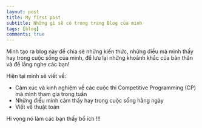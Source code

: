 ```yaml
---
layout: post
title: My first post
subtitle: Những gì sẽ có trong trang Blog của mình
tags: [blog]
comments: true
---
```


Mình tạo ra blog này để chia sẻ những kiến thức, những điều mà mình thấy hay trong cuộc sống của mình, để lưu lại những khoảnh khắc của bản thân và để lắng nghe các bạn!

Hiện tại mình sẽ viết về:
- Cảm xúc và kinh nghiệm về các cuộc thi Competitive Programming (CP) mà mình tham gia trong tuần
- Những điều mình cảm thấy hay trong cuộc sống hằng ngày
- Viết về thuật toán

Hi vọng nó làm các bạn thấy bổ ích !!!


